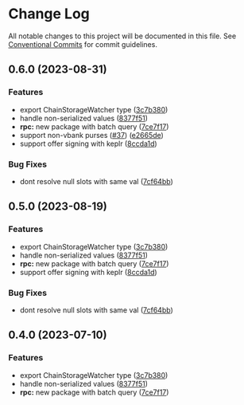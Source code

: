 # Change Log

All notable changes to this project will be documented in this file.
See [Conventional Commits](https://conventionalcommits.org) for commit guidelines.

## 0.6.0 (2023-08-31)

### Features

- export ChainStorageWatcher type ([3c7b380](https://github.com/Agoric/ui-kit/commit/3c7b3800281e34825bf38c4de3cac8bd3624827c))
- handle non-serialized values ([8377f51](https://github.com/Agoric/ui-kit/commit/8377f51531df2f5622ca3310218092d7c5f05d7f))
- **rpc:** new package with batch query ([7ce7f17](https://github.com/Agoric/ui-kit/commit/7ce7f17a4fe16b8205d961a8799dedd6979758bf))
- support non-vbank purses ([#37](https://github.com/Agoric/ui-kit/issues/37)) ([e2665de](https://github.com/Agoric/ui-kit/commit/e2665deeb83c335fd672dba8b17a453ea1498250))
- support offer signing with keplr ([8ccda1d](https://github.com/Agoric/ui-kit/commit/8ccda1d1019201ba00691237fa594b91b73de92c))

### Bug Fixes

- dont resolve null slots with same val ([7cf64bb](https://github.com/Agoric/ui-kit/commit/7cf64bb12752759b71b7f202fbe8cd87fa5107f0))

## 0.5.0 (2023-08-19)

### Features

- export ChainStorageWatcher type ([3c7b380](https://github.com/Agoric/ui-kit/commit/3c7b3800281e34825bf38c4de3cac8bd3624827c))
- handle non-serialized values ([8377f51](https://github.com/Agoric/ui-kit/commit/8377f51531df2f5622ca3310218092d7c5f05d7f))
- **rpc:** new package with batch query ([7ce7f17](https://github.com/Agoric/ui-kit/commit/7ce7f17a4fe16b8205d961a8799dedd6979758bf))
- support offer signing with keplr ([8ccda1d](https://github.com/Agoric/ui-kit/commit/8ccda1d1019201ba00691237fa594b91b73de92c))

### Bug Fixes

- dont resolve null slots with same val ([7cf64bb](https://github.com/Agoric/ui-kit/commit/7cf64bb12752759b71b7f202fbe8cd87fa5107f0))

## 0.4.0 (2023-07-10)

### Features

- export ChainStorageWatcher type ([3c7b380](https://github.com/Agoric/ui-kit/commit/3c7b3800281e34825bf38c4de3cac8bd3624827c))
- handle non-serialized values ([8377f51](https://github.com/Agoric/ui-kit/commit/8377f51531df2f5622ca3310218092d7c5f05d7f))
- **rpc:** new package with batch query ([7ce7f17](https://github.com/Agoric/ui-kit/commit/7ce7f17a4fe16b8205d961a8799dedd6979758bf))

